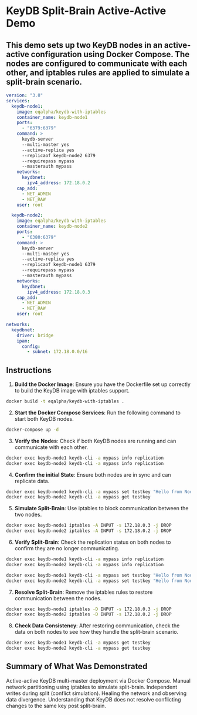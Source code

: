 

# KeyDB Split-Brain Active-Active Demo

## This demo sets up two KeyDB nodes in an active-active configuration using Docker Compose. The nodes are configured to communicate with each other, and iptables rules are applied to simulate a split-brain scenario.

```yaml
version: "3.8"
services:
  keydb-node1:
    image: eqalpha/keydb-with-iptables
    container_name: keydb-node1
    ports:
      - "6379:6379"
    command: >
      keydb-server
      --multi-master yes
      --active-replica yes
      --replicaof keydb-node2 6379
      --requirepass mypass
      --masterauth mypass
    networks:
      keydbnet:
        ipv4_address: 172.18.0.2
    cap_add:
      - NET_ADMIN
      - NET_RAW
    user: root

  keydb-node2:
    image: eqalpha/keydb-with-iptables
    container_name: keydb-node2
    ports:
      - "6380:6379"
    command: >
      keydb-server
      --multi-master yes
      --active-replica yes
      --replicaof keydb-node1 6379
      --requirepass mypass
      --masterauth mypass
    networks:
      keydbnet:
        ipv4_address: 172.18.0.3
    cap_add:
      - NET_ADMIN
      - NET_RAW
    user: root

networks:
  keydbnet:
    driver: bridge
    ipam:
      config:
        - subnet: 172.18.0.0/16
```

## Instructions

1. **Build the Docker Image**: Ensure you have the Dockerfile set up correctly to build the KeyDB image with iptables support.

```bash
docker build -t eqalpha/keydb-with-iptables .
```

2. **Start the Docker Compose Services**: Run the following command to start both KeyDB nodes.

```bash
docker-compose up -d
```

3. **Verify the Nodes**: Check if both KeyDB nodes are running and can communicate with each other.

```bash
docker exec keydb-node1 keydb-cli -a mypass info replication
docker exec keydb-node2 keydb-cli -a mypass info replication
```

4. **Confirm the initial State**: Ensure both nodes are in sync and can replicate data.

```bash
docker exec keydb-node1 keydb-cli -a mypass set testkey "Hello from Node 1"
docker exec keydb-node2 keydb-cli -a mypass get testkey
```

5. **Simulate Split-Brain**: Use iptables to block communication between the two nodes.

```bash
docker exec keydb-node1 iptables -A INPUT -s 172.18.0.3 -j DROP
docker exec keydb-node2 iptables -A INPUT -s 172.18.0.2 -j DROP
```

6. **Verify Split-Brain**: Check the replication status on both nodes to confirm they are no longer communicating.

```bash
docker exec keydb-node1 keydb-cli -a mypass info replication
docker exec keydb-node2 keydb-cli -a mypass info replication

docker exec keydb-node1 keydb-cli -a mypass set testkey "Hello from Node 1 after split"
docker exec keydb-node2 keydb-cli -a mypass set testkey "Hello from Node 2 after split"
```

7. **Resolve Split-Brain**: Remove the iptables rules to restore communication between the nodes.

```bash
docker exec keydb-node1 iptables -D INPUT -s 172.18.0.3 -j DROP
docker exec keydb-node2 iptables -D INPUT -s 172.18.0.2 -j DROP
```

8. **Check Data Consistency**: After restoring communication, check the data on both nodes to see how they handle the split-brain scenario.

```bash
docker exec keydb-node1 keydb-cli -a mypass get testkey
docker exec keydb-node2 keydb-cli -a mypass get testkey
```

## Summary of What Was Demonstrated

Active-active KeyDB multi-master deployment via Docker Compose.
Manual network partitioning using iptables to simulate split-brain.
Independent writes during split (conflict simulation).
Healing the network and observing data divergence.
Understanding that KeyDB does not resolve conflicting changes to the same key post split-brain.
